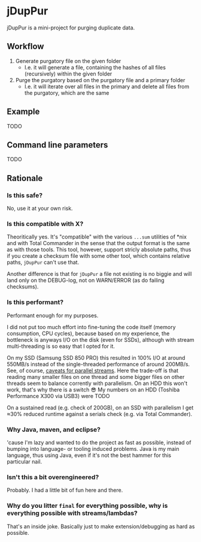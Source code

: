 jDupPur
=======

jDupPur is a mini-project for purging duplicate data.

Workflow
--------

1. Generate purgatory file on the given folder
    - I.e. it will generate a file, containing the hashes of all files (recursively) within the given folder
1. Purge the purgatory based on the purgatory file and a primary folder
    - I.e. it will iterate over all files in the primary and delete all files from the purgatory, which are the same

Example
-------

TODO

Command line parameters
-----------------------

TODO

Rationale
---------

### Is this safe?

No, use it at your own risk.

### Is this compatible with X?

Theoritically yes. It's "compatible" with the various `...sum` utilities of *nix and with Total Commander in the sense that the output format is the same as with those tools. This tool, however, support stricly absolute paths, thus if you create a checksum file with some other tool, which contains relative paths, `jDupPur` can't use that.

Another difference is that for `jDupPur` a file not existing is no biggie and will land only on the DEBUG-log, not on WARN/ERROR (as do failing checksums).

### Is this performant?

Performant enough for my purposes.

I did not put too much effort into fine-tuning the code itself (memory consumption, CPU cycles), because based on my experience, the bottleneck is anyways I/O on the disk (even for SSDs), although with stream multi-threading is so easy that I opted for it.

On my SSD (Samsung SSD 850 PRO) this resulted in 100% I/O at around 550MB/s instead of the single-threaded performance of around 200MB/s. See, of course, [caveats for parallel streams](https://gist.github.com/AFulgens/ba1fec3235cfda1269550fb8e9793db3). Here the trade-off is that reading many smaller files on one thread and some bigger files on other threads seem to balance corrently with parallelism. On an HDD this won't work, that's why there is a switch 😎 My numbers on an HDD (Toshiba Performance X300 via USB3) were TODO

On a sustained read (e.g. check of 200GB), on an SSD with parallelism I get ≈30% reduced runtime against a serials check (e.g. via Total Commander).

### Why Java, maven, and eclipse?

'cause I'm lazy and wanted to do the project as fast as possible, instead of bumping into language- or tooling induced problems. Java is my main language, thus using Java, even if it's not the best hammer for this particular nail.

### Isn't this a bit overengineered?

Probably. I had a little bit of fun here and there.

### Why do you litter `final` for everything possible, why is everything possible with streams/lambdas?

That's an inside joke. Basically just to make extension/debugging as hard as possible.
